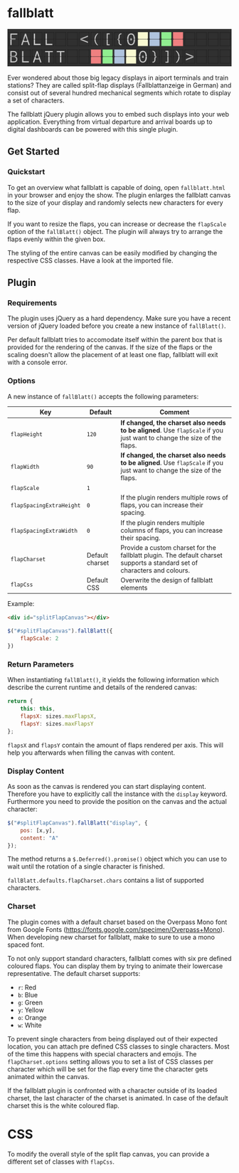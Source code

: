 # fallblatt

![fallblatt base](img/fallblatt_base.png)

Ever wondered about those big legacy displays in aiport terminals and train stations? They are called split-flap displays (Fallblattanzeige in German) and consist out of several hundred mechanical segments which rotate to display a set of characters.

The fallblatt jQuery plugin allows you to embed such displays into your web application. Everything from virtual departure and arrival boards up to digital dashboards can be powered with this single plugin.

## Get Started
### Quickstart

To get an overview what fallblatt is capable of doing, open `fallblatt.html` in your browser and enjoy the show. The plugin enlarges the fallblatt canvas to the size of your display and randomly selects new characters for every flap.

If you want to resize the flaps, you can increase or decrease the `flapScale` option of the `fallBlatt()` object. The plugin will always try to arrange the flaps evenly within the given box.

The styling of the entire canvas can be easily modified by changing the respective CSS classes. Have a look at the imported file.

## Plugin
### Requirements

The plugin uses jQuery as a hard dependency. Make sure you have a recent version of jQuery loaded before you create a new instance of `fallBlatt()`.

Per default fallblatt tries to accomodate itself within the parent box that is provided for the rendering of the canvas. If the size of the flaps or the scaling doesn't allow the placement of at least one flap, fallblatt will exit with a console error.

### Options

A new instance of `fallBlatt()` accepts the following parameters:

Key | Default | Comment
--- | --- | ---
`flapHeight` | `120` | **If changed, the charset also needs to be aligned**. Use `flapScale` if you just want to change the size of the flaps. 
`flapWidth` | `90` | **If changed, the charset also needs to be aligned**. Use `flapScale` if you just want to change the size of the flaps.
`flapScale` | `1` | 
`flapSpacingExtraHeight` | `0` | If the plugin renders multiple rows of flaps, you can increase their spacing.
`flapSpacingExtraWidth` | `0` | If the plugin renders multiple columns of flaps, you can increase their spacing.
`flapCharset` | Default charset | Provide a custom charset for the fallblatt plugin. The default charset supports a standard set of characters and colours.
`flapCss` | Default CSS | Overwrite the design of fallblatt elements

Example:

```html
<div id="splitFlapCanvas"></div>
```

```javascript
$("#splitFlapCanvas").fallBlatt({
    flapScale: 2
})
```

### Return Parameters

When instantiating `fallBlatt()`, it yields the following information which describe the current runtime and details of the rendered canvas:

```javascript
return {
    this: this,
    flapsX: sizes.maxFlapsX,
    flapsY: sizes.maxFlapsY
};
```

`flapsX` and `flapsY` contain the amount of flaps rendered per axis. This will help you afterwards when filling the canvas with content.

### Display Content

As soon as the canvas is rendered you can start displaying content. Therefore you have to explicitly call the instance with the `display` keyword. Furthermore you need to provide the position on the canvas and the actual character:

```javascript
$("#splitFlapCanvas").fallBlatt("display", {
    pos: [x,y],
    content: "A"
});
```

The method returns a `$.Deferred().promise()` object which you can use to wait until the rotation of a single character is finished.

`fallBlatt.defaults.flapCharset.chars` contains a list of supported characters.

### Charset

The plugin comes with a default charset based on the Overpass Mono font from Google Fonts (https://fonts.google.com/specimen/Overpass+Mono). When developing new charset for fallblatt, make to sure to use a mono spaced font.

To not only support standard characters, fallblatt comes with six pre defined coloured flaps. You can display them by trying to animate their lowercase representative. The default charset supports:

* `r`: Red
* `b`: Blue
* `g`: Green
* `y`: Yellow
* `o`: Orange
* `w`: White

To prevent single characters from being displayed out of their expected location, you can attach pre defined CSS classes to single characters. Most of the time this happens with special characters and emojis. The `flapCharset.options` setting allows you to set a list of CSS classes per character which will be set for the flap every time the character gets animated within the canvas.

If the fallblatt plugin is confronted with a character outside of its loaded charset, the last character of the charset is animated. In case of the default charset this is the white coloured flap.

# CSS

To modify the overall style of the split flap canvas, you can provide a different set of classes with `flapCss`.
